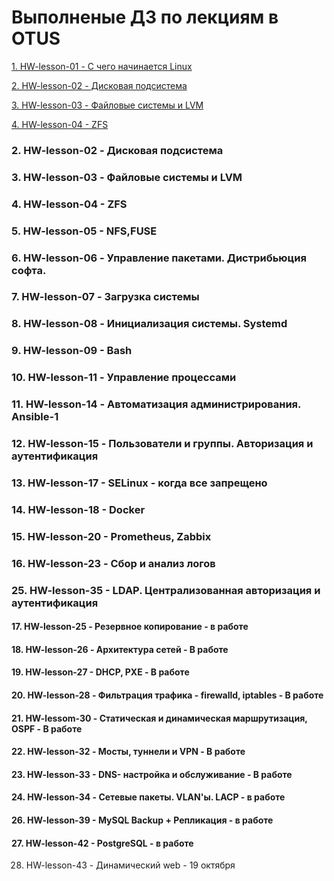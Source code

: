 # Выполненые ДЗ по лекциям в OTUS
[1. HW-lesson-01 - С чего начинается Linux](https://github.com/Aleksey-10081967/HomeWork/tree/main/HW-lesson-01)

[2. HW-lesson-02 - Дисковая подсистема](https://github.com/Aleksey-10081967/HomeWork/tree/main/HW-lesson-02)

[3.  HW-lesson-03  - Файловые системы и LVM](https://github.com/Aleksey-10081967/HomeWork/tree/main/HW-lesson-03)

[4.  HW-lesson-04  - ZFS](https://github.com/Aleksey-10081967/HomeWork/tree/main/HW-lesson-04)

### 2.  HW-lesson-02 - Дисковая подсистема
### 3.  HW-lesson-03  - Файловые системы и LVM
### 4.  HW-lesson-04  - ZFS
### 5.  HW-lesson-05  - NFS,FUSE
### 6.  HW-lesson-06  - Управление пакетами. Дистрибьюция софта.
### 7.  HW-lesson-07  - Загрузка системы
### 8.  HW-lesson-08  - Инициализация системы. Systemd
### 9.  HW-lesson-09  - Bash 
### 10. HW-lesson-11  - Управление процессами 
### 11. HW-lesson-14  - Автоматизация администрирования. Ansible-1 
### 12. HW-lesson-15  - Пользователи и группы. Авторизация и аутентификация
### 13. HW-lesson-17  - SELinux - когда все запрещено 
### 14. HW-lesson-18  - Docker 
### 15. HW-lesson-20  - Prometheus, Zabbix
### 16. HW-lesson-23  - Сбор и анализ логов      
### 25. HW-lesson-35      - LDAP. Централизованная авторизация и аутентификация

#### 17. HW-lesson-25      - Резервное копирование                          - в работе
#### 18. HW-lesson-26      - Архитектура сетей                              - В работе 
#### 19. HW-lesson-27      - DHCP, PXE                                      - В работе
#### 20. HW-lesson-28      - Фильтрация трафика - firewalld, iptables       - В работе
#### 21. HW-lessom-30      - Статическая и динамическая маршрутизация, OSPF - В работе
#### 22. HW-lesson-32      - Мосты, туннели и VPN                           - В работе
#### 23. HW-lesson-33      - DNS- настройка и обслуживание                  - В работе
#### 24. HW-lesson-34      - Сетевые пакеты. VLAN'ы. LACP                   - в работе
#### 26. HW-lesson-39      - MySQL Backup + Репликация                      - в работе
#### 27. HW-lesson-42      - PostgreSQL                                     - в работе
28. НW-lesson-43      - Динамический web                               - 19 октября
